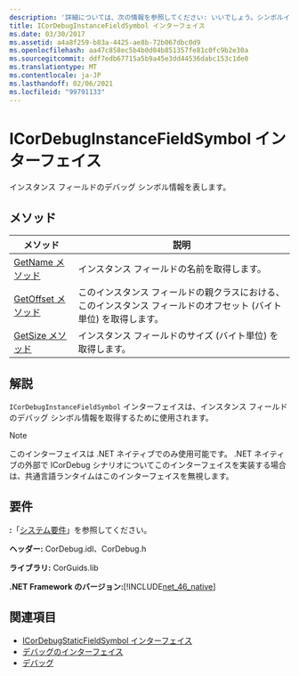 ```yaml
---
description: '詳細については、次の情報を参照してください: いいでしょう。シンボルインターフェイス'
title: ICorDebugInstanceFieldSymbol インターフェイス
ms.date: 03/30/2017
ms.assetid: a4a8f259-b83a-4425-ae8b-72b067dbc0d9
ms.openlocfilehash: aa47c858ec5b4b0d04b851357fe81c0fc9b2e30a
ms.sourcegitcommit: ddf7edb67715a5b9a45e3dd44536dabc153c1de0
ms.translationtype: MT
ms.contentlocale: ja-JP
ms.lasthandoff: 02/06/2021
ms.locfileid: "99791133"
---
```

# <a name="icordebuginstancefieldsymbol-interface"></a>ICorDebugInstanceFieldSymbol インターフェイス

インスタンス フィールドのデバッグ シンボル情報を表します。  
  
## <a name="methods"></a>メソッド  
  
|メソッド|説明|  
|------------|-----------------|  
|[GetName メソッド](icordebuginstancefieldsymbol-getname-method.md)|インスタンス フィールドの名前を取得します。|  
|[GetOffset メソッド](icordebuginstancefieldsymbol-getoffset-method.md)|このインスタンス フィールドの親クラスにおける、このインスタンス フィールドのオフセット (バイト単位) を取得します。|  
|[GetSize メソッド](icordebuginstancefieldsymbol-getsize-method.md)|インスタンス フィールドのサイズ (バイト単位) を取得します。|  
  
## <a name="remarks"></a>解説  

 `ICorDebugInstanceFieldSymbol` インターフェイスは、インスタンス フィールドのデバッグ シンボル情報を取得するために使用されます。  
  
> [!NOTE]
> このインターフェイスは .NET ネイティブでのみ使用可能です。 .NET ネイティブの外部で ICorDebug シナリオについてこのインターフェイスを実装する場合は、共通言語ランタイムはこのインターフェイスを無視します。  
  
## <a name="requirements"></a>要件  

 **:**「[システム要件](../../get-started/system-requirements.md)」を参照してください。  
  
 **ヘッダー:** CorDebug.idl、CorDebug.h  
  
 **ライブラリ:** CorGuids.lib  
  
 **.NET Framework のバージョン:**[!INCLUDE[net_46_native](../../../../includes/net-46-native-md.md)]  
  
## <a name="see-also"></a>関連項目

- [ICorDebugStaticFieldSymbol インターフェイス](icordebugstaticfieldsymbol-interface.md)
- [デバッグのインターフェイス](debugging-interfaces.md)
- [デバッグ](index.md)
